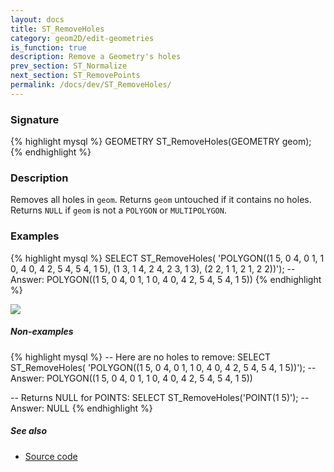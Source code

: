 ```yaml
---
layout: docs
title: ST_RemoveHoles
category: geom2D/edit-geometries
is_function: true
description: Remove a Geometry's holes
prev_section: ST_Normalize
next_section: ST_RemovePoints
permalink: /docs/dev/ST_RemoveHoles/
---
```


### Signature

{% highlight mysql %}
GEOMETRY ST_RemoveHoles(GEOMETRY geom);
{% endhighlight %}

### Description

Removes all holes in `geom`.
Returns `geom` untouched if it contains no holes.
Returns `NULL` if `geom` is not a `POLYGON` or `MULTIPOLYGON`.

### Examples

{% highlight mysql %}
SELECT ST_RemoveHoles(
            'POLYGON((1 5, 0 4, 0 1, 1 0, 4 0, 4 2, 5 4, 5 4, 1 5),
                     (1 3, 1 4, 2 4, 2 3, 1 3),
                     (2 2, 1 1, 2 1, 2 2))');
-- Answer:   POLYGON((1 5, 0 4, 0 1, 1 0, 4 0, 4 2, 5 4, 5 4, 1 5))
{% endhighlight %}

<img class="displayed" src="../ST_RemoveHoles.png"/>

##### Non-examples

{% highlight mysql %}
-- Here are no holes to remove:
SELECT ST_RemoveHoles(
          'POLYGON((1 5, 0 4, 0 1, 1 0, 4 0, 4 2, 5 4, 5 4, 1 5))');
-- Answer: POLYGON((1 5, 0 4, 0 1, 1 0, 4 0, 4 2, 5 4, 5 4, 1 5))

-- Returns NULL for POINTS:
SELECT ST_RemoveHoles('POINT(1 5)');
-- Answer: NULL
{% endhighlight %}

##### See also

* <a href="https://github.com/orbisgis/h2gis/blob/master/h2gis-functions/src/main/java/org/h2gis/functions/spatial/edit/ST_RemoveHoles.java" target="_blank">Source code</a>
